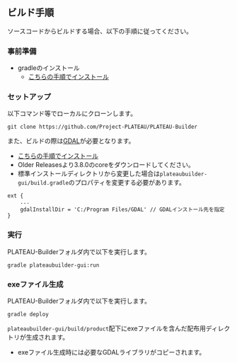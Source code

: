 ## ビルド手順
ソースコードからビルドする場合、以下の手順に従ってください。

###  事前準備
- gradleのインストール
    - [こちらの手順でインストール](https://www.kkaneko.jp/tools/win/gradle.html)

### セットアップ
以下コマンド等でローカルにクローンします。
```
git clone https://github.com/Project-PLATEAU/PLATEAU-Builder
```

また、ビルドの際は[GDAL](https://gdal.org/)が必要となります。
- [こちらの手順でインストール](https://www.kkaneko.jp/db/win/gisinternals.html)
- Older Releasesより3.8.0のcoreをダウンロードしてください。
- 標準インストールディレクトリから変更した場合は`plateaubuilder-gui/build.gradle`のプロパティを変更する必要があります。
```
ext {
    ...
    gdalInstallDir = 'C:/Program Files/GDAL' // GDALインストール先を指定
}
```

### 実行
PLATEAU-Builderフォルダ内で以下を実行します。
```
gradle plateaubuilder-gui:run
```

### exeファイル生成
PLATEAU-Builderフォルダ内で以下を実行します。
```
gradle deploy
```
`plateaubuilder-gui/build/product`配下にexeファイルを含んだ配布用ディレクトリが生成されます。
- exeファイル生成時には必要なGDALライブラリがコピーされます。

